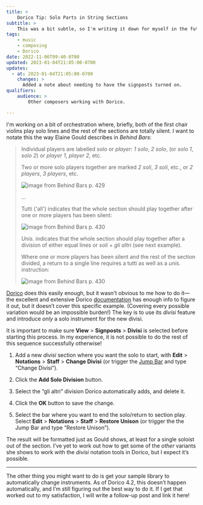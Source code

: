 ```yaml
---
title: >
    Dorico Tip: Solo Parts in String Sections
subtitle: >
    This was a bit subtle, so I'm writing it down for myself in the future (and maybe others, too!).
tags:
    - music
    - composing
    - Dorico
date: 2022-11-06T09:40-0700
updated: 2023-01-04T21:05:00-0700
updates:
  - at: 2023-01-04T21:05:00-0700
    changes: >
      Added a note about needing to have the signposts turned on.
qualifiers:
    audience: >
        Other composers working with Dorico.

---
```


I'm working on a bit of orchestration where, briefly, both of the first chair violins play solo lines and the rest of the sections are totally silent. I want to notate this the way Elaine Gould describes in <cite>Behind Bars</cite>:

> Individual players are labelled *solo* or *player: 1 solo*, *2 solo*, (or *solo 1*, *solo 2*) or *player 1*, *player 2*, etc.
> 
> Two or more solo players together are marked *2 soli*, *3 soli*, etc., or *2 players*, *3 players*, etc.
> 
> <img src="https://cdn.chriskrycho.com/file/chriskrycho-com/images/2022/music%20notation/Behind%20Bars%20p.%20429.png" alt="image from Behind Bars p. 429" />
> 
> …
> 
> Tutti ('all') indicates that the whole section should play together after one or more players has been silent:
> 
> <img src="https://cdn.chriskrycho.com/file/chriskrycho-com/images/2022/music%20notation/Behind%20Bars%20p.%20430a.png" alt="image from Behind Bars p. 430" />
> 
> *Unis.* indicates that the whole section should play together after a division of either equal lines or *soli* + *gli altri* (see next example).
> 
> Where one or more players has been silent and the rest of the section divided, a return to a single line requires a tutti as well as a *unis.* instruction:
> 
> <img src="https://cdn.chriskrycho.com/file/chriskrycho-com/images/2022/music%20notation/Behind%20Bars%20p.%20430b.png" alt="image from Behind Bars p. 430" />

[Dorico][d] does this easily enough, but it wasn't obvious to me how to do it—the excellent and extensive Dorico [documentation][dd] has enough info to figure it out, but it doesn’t cover this specific example. (Covering every possible variation would be an impossible burden!) The key is to use its *divisi* feature and introduce *only* a solo instrument for the new divisi.

[d]: https://www.steinberg.net/dorico/
[dd]: https://steinberg.help/dorico_pro/v4/en/dorico/topics/notation_reference/notation_reference_divisi/notation_reference_divisi_c.html

<div class='note'>

It is important to make sure **View** > **Signposts** > **Divisi** is selected before starting this process. In my experience, it is not possible to do the rest of this sequence successfully otherwise!

</div>

1. Add a new *divisi* section where you want the solo to start, with **Edit** > **Notations** > **Staff** > **Change Divisi** (or trigger the [Jump Bar][j] and type “Change Divisi”).

2. Click the **Add Solo Division** button.

3. Select the “gli altri” division Dorico automatically adds, and delete it.

4. Click the **OK** button to save the change.

5. Select the bar where you want to end the solo/return to section play. Select **Edit** > **Notations** > **Staff** > **Restore Unison** (or trigger the the Jump Bar and type “Restore Unison”).

The result will be formatted just as Gould shows, at least for a single soloist out of the section. I’ve yet to work out how to get some of the *other* variants she shows to work with the *divisi* notation tools in Dorico, but I expect it’s possible.

[j]: https://steinberg.help/dorico_pro/v4/en/dorico/topics/user_interface/user_interface_jump_bar_r.html

---

The other thing you might want to do is get your sample library to automatically change instruments. As of Dorico 4.2, this doesn’t happen automatically, and I’m still figuring out the best way to do it. If I get that worked out to my satisfaction, I will write a follow-up post and link it here!



